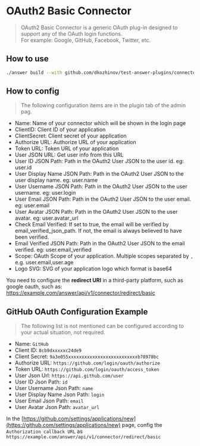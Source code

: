 # OAuth2 Basic Connector
> OAuth2 Basic Connector is a generic OAuth plug-in designed to support any of the OAuth login functions.  
> For example: Google, GitHub, Facebook, Twitter, etc.

## How to use
```bash
./answer build --with github.com/dkozhinov/test-answer-plugins/connector-basic
```

## How to config
> The following configuration items are in the plugin tab of the admin pag.

- Name: Name of your connector which will be shown in the login page
- ClientID: Client ID of your application 
- ClientSecret: Client secret of your application
- Authorize URL: Authorize URL of your application
- Token URL: Token URL of your application
- User JSON URL: Get user info from this URL
- User ID JSON Path: Path in the OAuth2 User JSON to the user id. eg: user.id
- User Display Name JSON Path: Path in the OAuth2 User JSON to the user display name. eg: user.name
- User Username JSON Path: Path in the OAuth2 User JSON to the user username. eg: user.login
- User Email JSON Path: Path in the OAuth2 User JSON to the user email. eg: user.email
- User Avatar JSON Path: Path in the OAuth2 User JSON to the user avatar. eg: user.avatar_url
- Check Email Verified: If set to true, the email will be verified by email_verified_json_path. If not, the email is always believed to have been verified.
- Email Verified JSON Path: Path in the OAuth2 User JSON to the email verified. eg: user.email_verified
- Scope: OAuth Scope of your application. Multiple scopes separated by `,` e.g. user.email,user.age
- Logo SVG: SVG of your application logo which format is base64

You need to configure the **redirect URI** in a third-party platform, such as google oauth, such as:
https://example.com/answer/api/v1/connector/redirect/basic

## GitHub OAuth Configuration Example
> The following list is not mentioned can be configured according to your actual situation, not required.

- Name: `GitHub`
- Client ID: `8cb9dxxxxxc24de9`
- Client Secret: `9a3e055xxxxxxxxxxxxxxxxxxxxxxxxxxb78978bc`
- Authorize URL: `https://github.com/login/oauth/authorize`
- Token URL: `https://github.com/login/oauth/access_token`
- User Json Url: `https://api.github.com/user`
- User ID Json Path: `id`
- User Username Json Path: `name`
- User Display Name Json Path: `login`
- User Email Json Path: `email`
- User Avatar Json Path: `avatar_url`

In the [https://github.com/settings/applications/new](https://github.com/settings/applications/new) page, 
config the `Authorization callback URL` as `https://example.com/answer/api/v1/connector/redirect/basic`